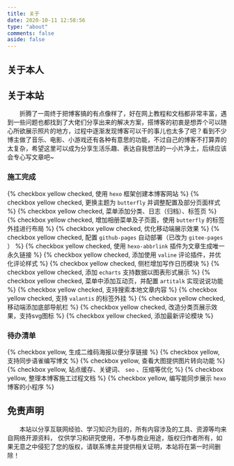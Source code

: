 ```yaml
---
title: 关于
date: 2020-10-11 12:58:56
type: "about"
comments: false
aside: false
---
```


## 关于本人



## 关于本站

　　折腾了一周终于把博客搞的有点像样了，好在网上教程和文档都非常丰富，遇到一些问题也都找到了大佬们分享出来的解决方案，搭博客的初衷是想弄个可以随心所欲展示照片的地方，过程中逐渐发现博客可以干的事儿也太多了吧？看到不少博主做了音乐、电影、小游戏还有各种有意思的功能，不过自己的博客不打算弄的太复杂，希望这里可以成为分享生活乐趣、表达自我想法的一小片净土，后续应该会专心写文章吧~



### 施工完成

{% checkbox yellow checked, 使用 `hexo` 框架创建本博客网站 %}
{% checkbox yellow checked, 更换主题为 `butterfly` 并调整配置及部分页面样式 %}
{% checkbox yellow checked, 菜单添加分类、日志（归档）、标签页 %}
{% checkbox yellow checked, 增加相册菜单及子页面，使用 `butterfly` 的标签外挂进行布局 %}
{% checkbox yellow checked, 优化移动端展示效果 %}
{% checkbox yellow checked, 配置 `github-pages` 自动部署（已改为 `gitee-pages` ） %}
{% checkbox yellow checked, 使用 `hexo-abbrlink` 插件为文章生成唯一永久链接 %}
{% checkbox yellow checked, 添加使用 `valine` 评论插件，并优化评论样式 %}
{% checkbox yellow checked, 侧栏增加写作日历模块 %}
{% checkbox yellow checked, 添加 `echarts` 支持数据以图表形式展示 %}
{% checkbox yellow checked, 菜单中添加互动页，并配置 `artitalk` 实现说说功能 %}
{% checkbox yellow checked, 支持搜索本地文章内容 %}
{% checkbox yellow checked, 支持 `valantis` 的标签外挂 %}
{% checkbox yellow checked, 移动端添加底部导航栏 %}
{% checkbox yellow checked, 改造分类页展示效果，支持svg图标 %}
{% checkbox yellow checked, 添加最新评论模块 %}



### 待办清单

{% checkbox yellow, 生成二维码海报以便分享链接 %}
{% checkbox yellow, 支持同步语雀编写博文 %}
{% checkbox yellow, 查看大图提供图片转向功能 %}
{% checkbox yellow, 站点缓存、关键词、 `seo` 、压缩等优化 %}
{% checkbox yellow, 整理本博客施工过程文档 %}
{% checkbox yellow, 编写能同步展示 `hexo` 博客的小程序 %}



## 免责声明

　　本站以分享互联网经验、学习知识为目的，所有内容涉及的工具、资源等均来自网络开源资料， 仅供学习和研究使用，不参与商业用途，版权归作者所有，如果无意之中侵犯了您的版权，请联系博主并提供相关证明，本站将在第一时间删除！